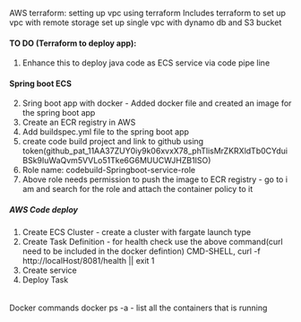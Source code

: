 AWS terraform: setting up vpc using terraform
Includes terraform to set up vpc with remote storage set up
single vpc with dynamo db and S3 bucket

#### TO DO (Terraform to deploy app):
1. Enhance this to deploy java code as ECS service via code pipe line



#### Spring boot ECS 
2. Sring boot app with docker - Added docker file and created an image for the spring boot app
3. Create an ECR registry in AWS 
4. Add buildspec.yml file to the spring boot app
5. create code build project and link to github using token(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)
6. Role name: codebuild-Springboot-service-role
7. Above role needs permission to push the image to ECR registry - go to i am and search for the role and attach the container policy to it


##### AWS Code deploy
1. Create ECS Cluster - create a cluster with fargate launch type
2. Create Task Definition -  for health check use the above command(curl need to be included in the docker defintion) CMD-SHELL, curl -f http://localHost/8081/health || exit 1 
3. Create service
4. Deploy Task

######
######
Docker commands
docker ps -a - list all the containers that is running




